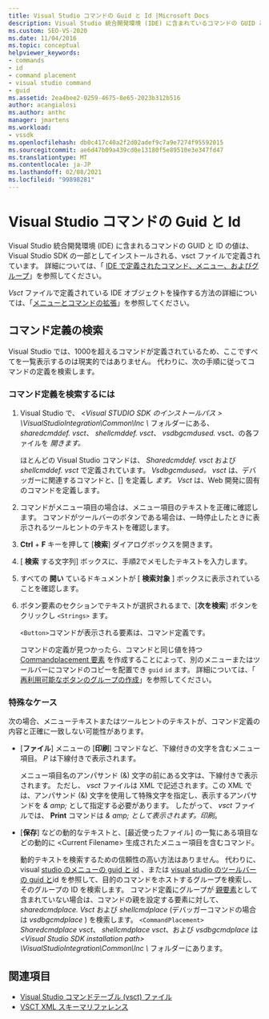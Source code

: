 ```yaml
---
title: Visual Studio コマンドの Guid と Id |Microsoft Docs
description: Visual Studio 統合開発環境 (IDE) に含まれているコマンドの GUID と ID の値を見つける方法について説明します。
ms.custom: SEO-VS-2020
ms.date: 11/04/2016
ms.topic: conceptual
helpviewer_keywords:
- commands
- id
- command placement
- visual studio command
- guid
ms.assetid: 2ea4bee2-0259-4675-8e65-2023b312b516
author: acangialosi
ms.author: anthc
manager: jmartens
ms.workload:
- vssdk
ms.openlocfilehash: db0c417c40a2f2d02adef9c7a9e7274f95592015
ms.sourcegitcommit: ae6d47b09a439cd0e13180f5e89510e3e347fd47
ms.translationtype: MT
ms.contentlocale: ja-JP
ms.lasthandoff: 02/08/2021
ms.locfileid: "99898281"
---
```

# <a name="guids-and-ids-of-visual-studio-commands"></a>Visual Studio コマンドの Guid と Id
Visual Studio 統合開発環境 (IDE) に含まれるコマンドの GUID と ID の値は、Visual Studio SDK の一部としてインストールされる、vsct ファイルで定義されています。 詳細については、「 [IDE で定義されたコマンド、メニュー、およびグループ](../../extensibility/internals/ide-defined-commands-menus-and-groups.md)」を参照してください。

 *Vsct* ファイルで定義されている IDE オブジェクトを操作する方法の詳細については、「[メニューとコマンドの拡張](../../extensibility/extending-menus-and-commands.md)」を参照してください。

## <a name="find-a-command-definition"></a>コマンド定義の検索
 Visual Studio では、1000を超えるコマンドが定義されているため、ここですべてを一覧表示するのは現実的ではありません。 代わりに、次の手順に従ってコマンドの定義を検索します。

### <a name="to-locate-a-command-definition"></a>コマンド定義を検索するには

1. Visual Studio で、 *<Visual STUDIO SDK のインストールパス \> \VisualStudioIntegration\Common\Inc \\* フォルダーにある、 *sharedcmddef. vsct*、 *shellcmddef. vsct*、 *vsdbgcmdused.* vsct、の各ファイルを *開きます。*

    ほとんどの Visual Studio コマンドは、 *Sharedcmddef. vsct* および *shellcmddef. vsct* で定義されています。 *Vsdbgcmdused。 vsct* は、デバッガーに関連するコマンドと、[] を定義し *ます。 Vsct* は、Web 開発に固有のコマンドを定義します。

2. コマンドがメニュー項目の場合は、メニュー項目のテキストを正確に確認します。 コマンドがツールバーのボタンである場合は、一時停止したときに表示されるツールヒントのテキストを確認します。

3. **Ctrl** + **F** キーを押して [**検索**] ダイアログボックスを開きます。

4. [ **検索** する文字列] ボックスに、手順2でメモしたテキストを入力します。

5. すべての **開い** ているドキュメントが [ **検索対象** ] ボックスに表示されていることを確認します。

6. ボタン要素のセクションでテキストが選択されるまで、[**次を検索**] ボタンをクリックし `<Strings>` ます。 [](../../extensibility/button-element.md)

    `<Button>`コマンドが表示される要素は、コマンド定義です。

   コマンドの定義が見つかったら、コマンドと同じ値を持つ [Commandplacement 要素](../../extensibility/commandplacement-element.md) を作成することによって、別のメニューまたはツールバーにコマンドのコピーを配置でき `guid` `id` ます。 詳細については、「 [再利用可能なボタンのグループの作成](../../extensibility/creating-reusable-groups-of-buttons.md)」を参照してください。

### <a name="special-cases"></a>特殊なケース
 次の場合、メニューテキストまたはツールヒントのテキストが、コマンド定義の内容と正確に一致しない可能性があります。

- [**ファイル**] メニューの [**印刷**] コマンドなど、下線付きの文字を含むメニュー項目。 *P* は下線付きで表示されます。

     メニュー項目名のアンパサンド (&) 文字の前にある文字は、下線付きで表示されます。 ただし、 *vsct* ファイルは XML で記述されます。この XML では、アンパサンド (&) 文字を使用して特殊文字を指定し、表示するアンパサンドを *&amp; amp;* として指定する必要があります。 したがって、 *vsct* ファイルでは、 **Print** コマンドは *&amp; amp; として表示されます。印刷*。

- [**保存**] などの動的なテキストと、[最近使ったファイル] の一覧にある項目などの動的に \<Current Filename\> 生成されたメニュー項目を含むコマンド。

     動的テキストを検索するための信頼性の高い方法はありません。 代わりに、visual [studio のメニューの guid と id](../../extensibility/internals/guids-and-ids-of-visual-studio-menus.md) 、または [visual studio のツールバーの guid と](../../extensibility/internals/guids-and-ids-of-visual-studio-toolbars.md)id を参照して、目的のコマンドをホストするグループを検索し、そのグループの ID を検索します。 コマンド定義にグループが [親要素](../../extensibility/parent-element.md)として含まれていない場合は、コマンドの親を設定する要素に対して、 *sharedcmdplace. Vsct* および *shellcmdplace* (デバッガーコマンドの場合は *vsdbgcmdplace* ) を検索します。 `<CommandPlacement>` *Sharedcmdplace vsct*、 *shellcmdplace vsct*、および *vsdbgcmdplace* は *\<Visual Studio SDK installation path\> \VisualStudioIntegration\Common\Inc \\* フォルダーにあります。

## <a name="see-also"></a>関連項目

- [Visual Studio コマンドテーブル (vsct) ファイル](../../extensibility/internals/visual-studio-command-table-dot-vsct-files.md)
- [VSCT XML スキーマリファレンス](../../extensibility/vsct-xml-schema-reference.md)
